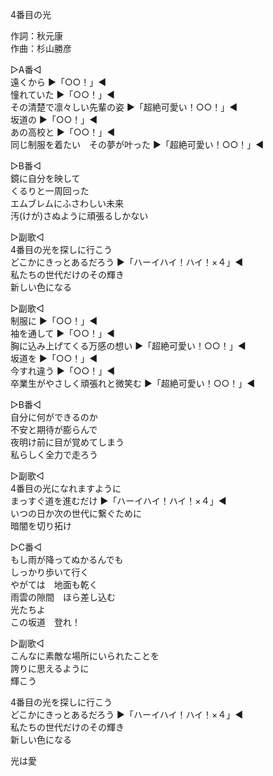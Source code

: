 4番目の光  
  
作詞：秋元康  
作曲：杉山勝彦  
  
▷A番◁   
遠くから ▶「○○！」◀   
憧れていた ▶「○○！」◀   
その清楚で凛々しい先輩の姿 ▶「超絶可愛い！○○！」◀   
坂道の ▶「○○！」◀   
あの高校と ▶「○○！」◀   
同じ制服を着たい　その夢が叶った ▶「超絶可愛い！○○！」◀   
  
▷B番◁   
鏡に自分を映して  
くるりと一周回った  
エムブレムにふさわしい未来  
汚(けが)さぬように頑張るしかない  
  
▷副歌◁   
4番目の光を探しに行こう  
どこかにきっとあるだろう ▶「ハーイハイ！ハイ！×４」◀   
私たちの世代だけのその輝き  
新しい色になる  
  
▷副歌◁   
制服に ▶「○○！」◀   
袖を通して ▶「○○！」◀   
胸に込み上げてくる万感の想い ▶「超絶可愛い！○○！」◀   
坂道を ▶「○○！」◀   
今すれ違う ▶「○○！」◀   
卒業生がやさしく頑張れと微笑む ▶「超絶可愛い！○○！」◀   
  
▷B番◁   
自分に何ができるのか  
不安と期待が膨らんで  
夜明け前に目が覚めてしまう  
私らしく全力で走ろう  
  
▷副歌◁   
4番目の光になれますように  
まっすぐ道を進むだけ ▶「ハーイハイ！ハイ！×４」◀   
いつの日か次の世代に繋ぐために  
暗闇を切り拓け  
  
▷C番◁   
もし雨が降ってぬかるんでも  
しっかり歩いて行く  
やがては　地面も乾く  
雨雲の隙間　ほら差し込む  
光たちよ  
この坂道　登れ！  
  
▷副歌◁   
こんなに素敵な場所にいられたことを  
誇りに思えるように  
輝こう  
  
4番目の光を探しに行こう  
どこかにきっとあるだろう ▶「ハーイハイ！ハイ！×４」◀   
私たちの世代だけのその輝き  
新しい色になる  
  
光は愛  
